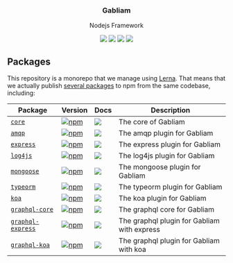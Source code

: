 <h3 align="center">
  Gabliam
</h3>

<p align="center">
  Nodejs Framework
</p>

<p align="center">
  <a href="https://www.npmjs.com/package/@gabliam/core"><img src="https://img.shields.io/npm/v/@gabliam/core.svg?style=flat-square"></a>
  <a href="https://www.npmjs.com/package/@gabliam/core"><img src="https://img.shields.io/npm/dm/@gabliam/core.svg?style=flat-square"></a>
  <a href="https://travis-ci.org/gabliam/gabliam"><img src="https://img.shields.io/travis/gabliam/gabliam/master.svg?style=flat-square"></a>
  <a href="https://codecov.io/gh/gabliam/gabliam"><img src="https://img.shields.io/codecov/c/github/gabliam/gabliam/master.svg?style=flat-square"></a>
</p>


## Packages

This repository is a monorepo that we manage using [Lerna](https://github.com/lerna/lerna). That means that we actually publish [several packages](/packages) to npm from the same codebase, including:

| Package | Version | Docs | Description |
|---------|---------|------|-------------|
| [`core`](/packages/core) | [![npm](https://img.shields.io/npm/v/@gabliam/core.svg?style=flat-square)](https://www.npmjs.com/package/@gabliam/core) | [![](https://img.shields.io/badge/API%20Docs-readme-orange.svg?style=flat-square)](/packages/core/#readme) | The core of Gabliam |
| [`amqp`](/packages/amqp) | [![npm](https://img.shields.io/npm/v/@gabliam/amqp.svg?style=flat-square)](https://www.npmjs.com/package/@gabliam/amqp) | [![](https://img.shields.io/badge/API%20Docs-readme-orange.svg?style=flat-square)](/packages/amqp/#readme) | The amqp plugin for Gabliam |
| [`express`](/packages/express) | [![npm](https://img.shields.io/npm/v/@gabliam/express.svg?style=flat-square)](https://www.npmjs.com/package/@gabliam/express) | [![](https://img.shields.io/badge/API%20Docs-readme-orange.svg?style=flat-square)](/packages/express/#readme) | The express plugin for Gabliam |
| [`log4js`](/packages/log4js) | [![npm](https://img.shields.io/npm/v/@gabliam/log4js.svg?style=flat-square)](https://www.npmjs.com/package/@gabliam/log4js) | [![](https://img.shields.io/badge/API%20Docs-readme-orange.svg?style=flat-square)](/packages/log4js/#readme) | The log4js plugin for Gabliam |
| [`mongoose`](/packages/mongoose) | [![npm](https://img.shields.io/npm/v/@gabliam/mongoose.svg?style=flat-square)](https://www.npmjs.com/package/@gabliam/mongoose) | [![](https://img.shields.io/badge/API%20Docs-readme-orange.svg?style=flat-square)](/packages/mongoose/#readme) | The mongoose plugin for Gabliam |
| [`typeorm`](/packages/typeorm) | [![npm](https://img.shields.io/npm/v/@gabliam/typeorm.svg?style=flat-square)](https://www.npmjs.com/package/@gabliam/typeorm) | [![](https://img.shields.io/badge/API%20Docs-readme-orange.svg?style=flat-square)](/packages/typeorm/#readme) | The typeorm plugin for Gabliam |
| [`koa`](/packages/koa) | [![npm](https://img.shields.io/npm/v/@gabliam/koa.svg?style=flat-square)](https://www.npmjs.com/package/@gabliam/koa) | [![](https://img.shields.io/badge/API%20Docs-readme-orange.svg?style=flat-square)](/packages/koa/#readme) | The koa plugin for Gabliam |
| [`graphql-core`](/packages/graphql-core) | [![npm](https://img.shields.io/npm/v/@gabliam/graphql-core.svg?style=flat-square)](https://www.npmjs.com/package/@gabliam/graphql-core) | [![](https://img.shields.io/badge/API%20Docs-readme-orange.svg?style=flat-square)](/packages/graphql-core/#readme) | The graphql core for Gabliam |
| [`graphql-express`](/packages/graphql-express) | [![npm](https://img.shields.io/npm/v/@gabliam/graphql-express.svg?style=flat-square)](https://www.npmjs.com/package/@gabliam/graphql-express) | [![](https://img.shields.io/badge/API%20Docs-readme-orange.svg?style=flat-square)](/packages/graphql-express/#readme) | The graphql plugin for Gabliam with express |
| [`graphql-koa`](/packages/graphql-koa) | [![npm](https://img.shields.io/npm/v/@gabliam/graphql-koa.svg?style=flat-square)](https://www.npmjs.com/package/@gabliam/graphql-koa) | [![](https://img.shields.io/badge/API%20Docs-readme-orange.svg?style=flat-square)](/packages/graphql-koa/#readme) | The graphql plugin for Gabliam with koa |
